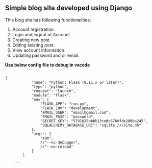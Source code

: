 ## Simple blog site developed using Django

This blog site has following functionalities:
1. Account registration.
2. Login and logout of Account
3. Creating new post.
4. Editing existing post.
5. View account information.
6. Updating password and or email.

**__Use below config file to debug in vscode__**

```

{
            "name": "Python: Flask (0.11.x or later)",
            "type": "python",
            "request": "launch",
            "module": "flask",
            "env": {
                "FLASK_APP": "run.py",
                "FLASK_ENV": "development",
                "EMAIL_USER": "email@gmail.com",
                "EMAIL_PASS": "password",
                "SECRET_KEY": "5791628bb0b13ce0c676dfde280ba245",
                "SQLALCHEMY_DATABASE_URI": "sqlite:///site.db"
            },
            "args": [
                "run",
                //"--no-debugger",
                //"--no-reload"
            ]
        }
        
    ```
